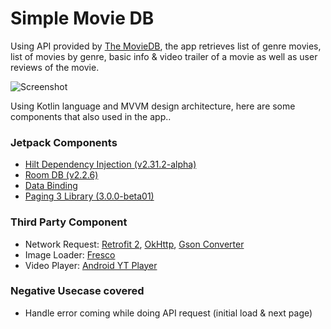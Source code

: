 # Simple Movie DB

Using API provided by [The MovieDB][TmdbL], the app retrieves list of genre movies, list of movies by genre, basic info & video trailer of a movie as well as user reviews of the movie.

![Screenshot](https://github.com/widiarifki/movie-db/blob/main/_extras/screenshot.gif?raw=true)

Using Kotlin language and MVVM design architecture, here are some components that also used in the app..

### Jetpack Components
- [Hilt Dependency Injection (v2.31.2-alpha)][HiltL]
- [Room DB (v2.2.6)][RoomL]
- [Data Binding][DataBindingL]
- [Paging 3 Library (3.0.0-beta01)][Paging3L]

### Third Party Component
- Network Request: [Retrofit 2][RetrofitL], [OkHttp][OkHttpL], [Gson Converter][GsonL]
- Image Loader: [Fresco][FrescoL]
- Video Player: [Android YT Player][AndroidYTL]

### Negative Usecase covered
- Handle error coming while doing API request (initial load & next page)

[//]: # (These are reference links used in the body of this note and get stripped out when the markdown processor does its job. There is no need to format nicely because it shouldn't be seen. Thanks SO - http://stackoverflow.com/questions/4823468/store-comments-in-markdown-syntax)


   [RetrofitL]: <https://github.com/square/retrofit>
   [OkHTTPL]: <https://github.com/square/okhttp>
   [GsonL]: <https://github.com/google/gson>
   [FrescoL]: <https://github.com/facebook/fresco>
   [AndroidYTL]: <https://github.com/PierfrancescoSoffritti/android-youtube-player>
   [TmdbL]: <https://www.themoviedb.org/documentation/api>
   [HiltL]: <https://dagger.dev/hilt/>
   [Paging3L]: <https://developer.android.com/topic/libraries/architecture/paging/v3-overview>
   [DataBindingL]: <https://developer.android.com/topic/libraries/data-binding>
   [RoomL]: <https://developer.android.com/reference/android/arch/persistence/room/RoomDatabase>